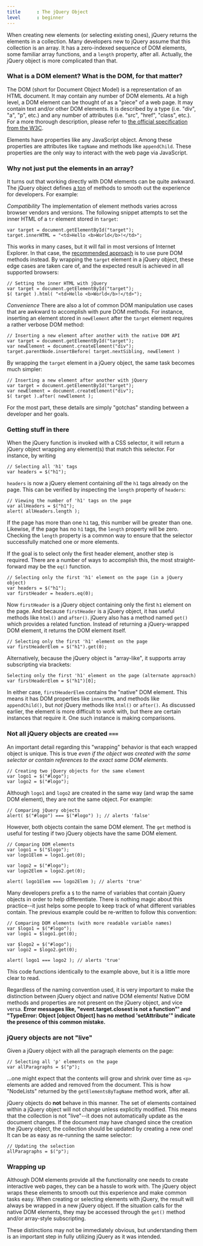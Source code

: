 ```yaml
---
title      : The jQuery Object
level      : beginner
---
```

When creating new elements (or selecting existing ones), jQuery returns the elements in a collection.
Many developers new to jQuery assume that this collection is an array.
It has a zero-indexed sequence of DOM elements, some familiar array functions, and a `length` property, after all.
Actually, the jQuery object is more complicated than that.

### What is a DOM element? What is the DOM, for that matter?

The DOM (short for Document Object Model) is a representation of an HTML document.
It may contain any number of DOM elements.
At a high level, a DOM element can be thought of as a "piece" of a web page.
It may contain text and/or other DOM elements.
It is described by a type (i.e. "div", "a", "p", etc.) and any number of attributes (i.e. "src", "href", "class", etc.).
For a more thorough description, please refer to [the official specification from the W3C](http://www.w3.org/TR/DOM-Level-2-Core/core.html#ID-745549614).

Elements have properties like any JavaScript object.
Among these properties are attributes like `tagName` and methods like `appendChild`.
These properties are the only way to interact with the web page via JavaScript.

### Why not just put the elements in an array?

It turns out that working directly with DOM elements can be quite awkward.
The jQuery object defines [a ton](http://api.jquery.com/) of methods to smooth out the experience for developers.
For example:

*Compatibility*
The implementation of element methods varies across browser vendors and versions.
The following snippet attempts to set the inner HTML of a `tr` element stored in `target`:

```
var target = document.getElementById("target");
target.innerHTML = "<td>Hello <b>World</b>!</td>";
```

This works in many cases, but it will fail in most versions of Internet Explorer.
In that case, the [recommended approach](http://www.quirksmode.org/dom/w3c_html.html) is to use pure DOM methods instead.
By wrapping the `target` element in a jQuery object, these edge cases are taken care of, and the expected result is achieved in all supported browsers:

```
// Setting the inner HTML with jQuery
var target = document.getElementById("target");
$( target ).html( "<td>Hello <b>World</b>!</td>");
```

*Convenience*
There are also a lot of common DOM manipulation use cases that are awkward to accomplish with pure DOM methods.
For instance, inserting an element stored in `newElement` after the `target` element requires a rather verbose DOM method:

```
// Inserting a new element after another with the native DOM API
var target = document.getElementById("target");
var newElement = document.createElement("div");
target.parentNode.insertBefore( target.nextSibling, newElement )
```

By wrapping the `target` element in a jQuery object, the same task becomes much simpler:

```
// Inserting a new element after another with jQuery
var target = document.getElementById("target");
var newElement = document.createElement("div");
$( target ).after( newElement );
```

For the most part, these details are simply "gotchas" standing between a developer and her goals.

### Getting stuff in there

When the jQuery function is invoked with a CSS selector, it will return a jQuery object wrapping any element(s) that match this selector.
For instance, by writing

```
// Selecting all 'h1' tags
var headers = $("h1");
```

`headers` is now a jQuery element containing *all* the `h1` tags already on the page.
This can be verified by inspecting the `length` property of `headers`:

```
// Viewing the number of 'h1' tags on the page
var allHeaders = $("h1");
alert( allHeaders.length );
```

If the page has more than one `h1` tag, this number will be greater than one.
Likewise, if the page has no `h1` tags, the `length` property will be zero.
Checking the `length` property is a common way to ensure that the selector successfully matched one or more elements.

If the goal is to select only the first header element, another step is required.
There are a number of ways to accomplish this, the most straight-forward may be the `eq()` function.

```
// Selecting only the first 'h1' element on the page (in a jQuery object)
var headers = $("h1");
var firstHeader = headers.eq(0);
```

Now `firstHeader` is a jQuery object containing only the first `h1` element on the page.
And because `firstHeader` is a jQuery object, it has useful methods like `html()` and `after()`.
jQuery also has a method named `get()` which provides a related function.
Instead of returning a jQuery-wrapped DOM element, it returns the DOM element itself.

```
// Selecting only the first 'h1' element on the page
var firstHeaderElem = $("h1").get(0);
```

Alternatively, because the jQuery object is "array-like", it supports array subscripting via brackets:

```
Selecting only the first 'h1' element on the page (alternate approach)
var firstHeaderElem = $("h1")[0];
```

In either case, `firstHeaderElem` contains the "native" DOM element.
This means it has DOM properties like `innerHTML` and methods like `appendChild()`, but *not* jQuery methods like `html()` or `after()`.
As discussed earlier, the element is more difficult to work with, but there are certain instances that require it.
One such instance is making comparisons.

### Not all jQuery objects are created `===`

An important detail regarding this "wrapping" behavior is that each wrapped object is unique.
This is true *even if the object was created with the same selector or contain references to the exact same DOM elements*.

```
// Creating two jQuery objects for the same element
var logo1 = $("#logo");
var logo2 = $("#logo");
```

Although `logo1` and `logo2` are created in the same way (and wrap the same DOM element), they are not the same object.
For example:

```
// Comparing jQuery objects
alert( $("#logo") === $("#logo") ); // alerts 'false'
```

However, both objects contain the same DOM element.
The `get` method is useful for testing if two jQuery objects have the same DOM element.

```
// Comparing DOM elements
var logo1 = $("$logo");
var logo1Elem = logo1.get(0);

var logo2 = $("#logo");
var logo2Elem = logo2.get(0);

alert( logo1Elem === logo2Elem ); // alerts 'true'
```

Many developers prefix a `$` to the name of variables that contain jQuery objects in order to help differentiate.
There is nothing magic about this practice--it just helps some people to keep track of what different variables contain.
The previous example could be re-written to follow this convention:

```
// Comparing DOM elements (with more readable variable names)
var $logo1 = $("#logo");
var logo1 = $logo1.get(0);

var $logo2 = $("#logo");
var logo2 = $logo2.get(0);

alert( logo1 === logo2 ); // alerts 'true'
```

This code functions identically to the example above, but it is a little more clear to read.

Regardless of the naming convention used, it is very important to make the distinction between jQuery object and native DOM elements!
Native DOM methods and properties are not present on the jQuery object, and vice versa.
**Error messages like, "event.target.closest is not a function"' and "TypeError: Object [object Object] has no method 'setAttribute'" indicate the presence of this common mistake.**

### jQuery objects are not "live"

Given a jQuery object with all the paragraph elements on the page:

```
// Selecting all 'p' elements on the page
var allParagraphs = $("p");
```

...one might expect that the contents will grow and shrink over time as `<p>` elements are added and removed from the document.
This is how "NodeLists" returned by the `getElementsByTagName` method work, after all.

jQuery objects do **not** behave in this manner.
The set of elements contained within a jQuery object will not change unless explicitly modified.
This means that the collection is not "live"--it does not automatically update as the document changes.
If the document may have changed since the creation the jQuery object, the collection should be updated by creating a new one!
It can be as easy as re-running the same selector:

```
// Updating the selection
allParagraphs = $("p");
```

### Wrapping up

Although DOM elements provide all the functionality one needs to create interactive web pages, they can be a hassle to work with.
The jQuery object wraps these elements to smooth out this experience and make common tasks easy.
When creating or selecting elements with jQuery, the result will always be wrapped in a new jQuery object.
If the situation calls for the native DOM elements, they may be accessed through the `get()` method and/or array-style subscripting.

These distinctions may not be immediately obvious, but understanding them is an important step in fully utilizing jQuery as it was intended.
